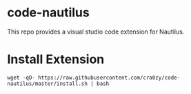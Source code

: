 # code-nautilus

This repo provides a visual studio code extension for Nautilus.

# Install Extension

```
wget -qO- https://raw.githubusercontent.com/cra0zy/code-nautilus/master/install.sh | bash
```